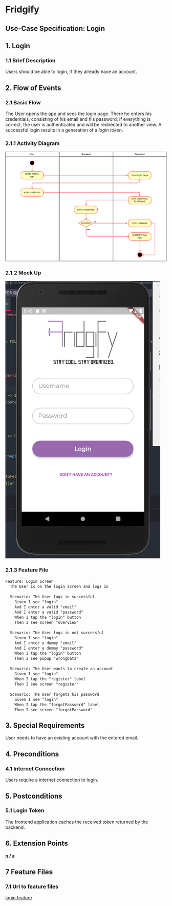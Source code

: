 # Fridgify

## Use-Case Specification: Login

## 1. Login

### 1.1 Brief Description

Users should be able to login, if they already have an account.

## 2. Flow of Events

### 2.1 Basic Flow

The User opens the app and sees the login page. There he enters his credentials, consisting of his email and his password, if everything is correct, the user is authenticated and will be redirected to another view. A successful login results in a generation of a *login token*.

### 2.1.1 Activity Diagram

![Activity Diagram - Login](./loginActivityDiagram.png)

### 2.1.2 Mock Up

![Login](./login_screen.png)

### 2.1.3 Feature File

```gherkin
Feature: Login Screen
  The User is on the login screen and logs in

  Scenario: The User logs in successful
    Given I see "login"
    And I enter a valid "email"
    And I enter a valid "password"
    When I tap the "login" button
    Then I see screen "overview"

  Scenario: The User logs in not successful
    Given I see "login"
    And I enter a dummy "email"
    And I enter a dummy "password"
    When I tap the "login" button
    Then I see popup "wrongData"

  Scenario: The User wants to create an account
    Given I see "login"
    When I tap the "register" label
    Then I see screen "register"

  Scenario: The User forgets his password
    Given I see "login"
    When I tap the "forgotPassword" label
    Then I see screen "forgotPassword"
```

## 3. Special Requirements

User needs to have an existing account with the entered email.

## 4. Preconditions

### 4.1 Internet Connection

Users require a internet connection to login.

## 5. Postconditions

### 5.1 Login Token

The frontend application caches the received token returned by the backend.

## 6. Extension Points

**n / a**

## 7 Feature Files
### 7.1 Url to feature files
[login.feature](https://github.com/Fridgify/Fridgify_Frontend/blob/working/featurefiles/fridgify/test_driver/features/login.feature)